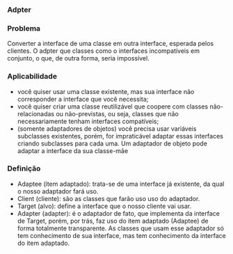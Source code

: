### Adpter

### Problema

Converter a interface de uma classe em outra interface, esperada pelos clientes. O adpter que classes como o interfaces
incompatíveis em conjunto, o que, de outra forma, seria impossível.

### Aplicabilidade
- você quiser usar uma classe existente, mas sua interface não corresponder a interface que você necessita;
- você quiser criar uma classe reutilizável que coopere com classes não-relacionadas ou não-previstas, ou seja, classes que não necessariamente tenham interfaces compatíveis;
- (somente adaptadores de objetos) você precisa usar variáveis subclasses existentes, porém, for impraticável adaptar essas interfaces criando subclasses para cada uma. Um adaptador de objeto pode adaptar a interface da sua classe-mãe

### Definição

- Adaptee (item adaptado): trata-se de uma interface já existente, da qual o nosso adaptador fará uso.
- Client (cliente): são as classes que farão uso uso do adaptador.
- Target (alvo): define a interface que o nosso cliente vai usar.
- Adapter (adapter): é o adaptador de fato, que implementa da interface de Target, porém, por trás, faz uso do item adaptado (Adaptee) de forma totalmente transparente.
As classes que usam esse adaptador só tem conhecimento de sua interface, mas tem conhecimento da interface do item adaptado.
